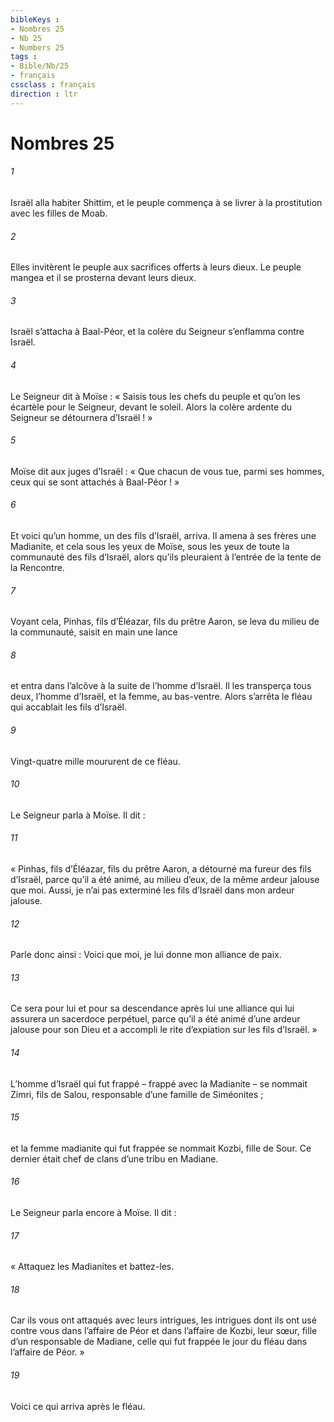 ```yaml
---
bibleKeys : 
- Nombres 25
- Nb 25
- Numbers 25
tags : 
- Bible/Nb/25
- français
cssclass : français
direction : ltr
---
```


# Nombres 25

###### 1
Israël alla habiter Shittim, et le peuple commença à se livrer à la prostitution avec les filles de Moab.
###### 2
Elles invitèrent le peuple aux sacrifices offerts à leurs dieux. Le peuple mangea et il se prosterna devant leurs dieux.
###### 3
Israël s’attacha à Baal-Péor, et la colère du Seigneur s’enflamma contre Israël.
###### 4
Le Seigneur dit à Moïse : « Saisis tous les chefs du peuple et qu’on les écartèle pour le Seigneur, devant le soleil. Alors la colère ardente du Seigneur se détournera d’Israël ! »
###### 5
Moïse dit aux juges d’Israël : « Que chacun de vous tue, parmi ses hommes, ceux qui se sont attachés à Baal-Péor ! »
###### 6
Et voici qu’un homme, un des fils d’Israël, arriva. Il amena à ses frères une Madianite, et cela sous les yeux de Moïse, sous les yeux de toute la communauté des fils d’Israël, alors qu’ils pleuraient à l’entrée de la tente de la Rencontre.
###### 7
Voyant cela, Pinhas, fils d’Éléazar, fils du prêtre Aaron, se leva du milieu de la communauté, saisit en main une lance
###### 8
et entra dans l’alcôve à la suite de l’homme d’Israël. Il les transperça tous deux, l’homme d’Israël, et la femme, au bas-ventre. Alors s’arrêta le fléau qui accablait les fils d’Israël.
###### 9
Vingt-quatre mille moururent de ce fléau.
###### 10
Le Seigneur parla à Moïse. Il dit :
###### 11
« Pinhas, fils d’Éléazar, fils du prêtre Aaron, a détourné ma fureur des fils d’Israël, parce qu’il a été animé, au milieu d’eux, de la même ardeur jalouse que moi. Aussi, je n’ai pas exterminé les fils d’Israël dans mon ardeur jalouse.
###### 12
Parle donc ainsi : Voici que moi, je lui donne mon alliance de paix.
###### 13
Ce sera pour lui et pour sa descendance après lui une alliance qui lui assurera un sacerdoce perpétuel, parce qu’il a été animé d’une ardeur jalouse pour son Dieu et a accompli le rite d’expiation sur les fils d’Israël. »
###### 14
L’homme d’Israël qui fut frappé – frappé avec la Madianite – se nommait Zimri, fils de Salou, responsable d’une famille de Siméonites ;
###### 15
et la femme madianite qui fut frappée se nommait Kozbi, fille de Sour. Ce dernier était chef de clans d’une tribu en Madiane.
###### 16
Le Seigneur parla encore à Moïse. Il dit :
###### 17
« Attaquez les Madianites et battez-les.
###### 18
Car ils vous ont attaqués avec leurs intrigues, les intrigues dont ils ont usé contre vous dans l’affaire de Péor et dans l’affaire de Kozbi, leur sœur, fille d’un responsable de Madiane, celle qui fut frappée le jour du fléau dans l’affaire de Péor. »
###### 19
Voici ce qui arriva après le fléau.
